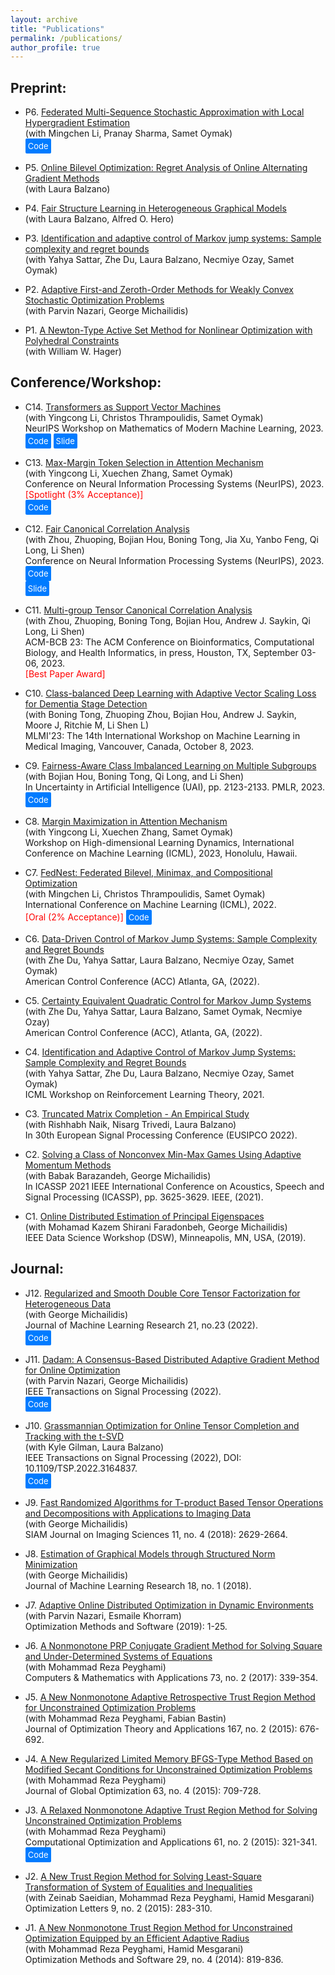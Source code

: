 ```yaml
---
layout: archive
title: "Publications"
permalink: /publications/
author_profile: true
---
```


## Preprint:

- P6. <a href="https://arxiv.org/abs/2306.01648">Federated Multi-Sequence Stochastic Approximation with Local Hypergradient Estimation</a><br>
<span style="display: block;">(with Mingchen Li, Pranay Sharma, Samet Oymak)</span>
<a href="https://github.com/ucr-optml/fedmsa" style="display: inline-block; background-color: #007bff; color: white; padding: 4px; border-radius: 2px; text-decoration: none; font-size: small;">Code</a>

- P5. <a href="https://arxiv.org/abs/2207.02829">Online Bilevel Optimization: Regret Analysis of Online Alternating Gradient Methods</a><br>
  <span style="display: block;">(with Laura Balzano)</span>

- P4. <a href="https://arxiv.org/abs/2112.05128">Fair Structure Learning in Heterogeneous Graphical Models</a><br>
  <span style="display: block;">(with Laura Balzano, Alfred O. Hero)</span>

- P3. <a href="https://arxiv.org/abs/2111.07018">Identification and adaptive control of Markov jump systems: Sample complexity and regret bounds</a><br>
  <span style="display: block;">(with Yahya Sattar, Zhe Du, Laura Balzano, Necmiye Ozay, Samet Oymak)</span>

- P2. <a href="https://arxiv.org/abs/2005.09261">Adaptive First-and Zeroth-Order Methods for Weakly Convex Stochastic Optimization Problems</a><br>
  <span style="display: block;">(with Parvin Nazari, George Michailidis)</span>

- P1. <a href="https://arxiv.org/abs/2011.01201">A Newton-Type Active Set Method for Nonlinear Optimization with Polyhedral Constraints</a><br>
  <span style="display: block;">(with William W. Hager)</span>



## Conference/Workshop:

- C14. <a href="https://arxiv.org/abs/2308.16898">Transformers as Support Vector Machines</a><br>
<span style="display: block;">(with Yingcong Li, Christos Thrampoulidis, Samet Oymak)</span>
NeurIPS Workshop on Mathematics of Modern Machine Learning, 2023.<br>
<a href="https://github.com/umich-sota/tf-as-svm" style="display: inline-block; background-color: #007bff; color: white; padding: 4px; border-radius: 2px; text-decoration: none; font-size: small;">Code</a> <a href="https://github.com/Tarzanagh/tarzanagh.github.io/blob/master/files/TF%3DSVM.pdf" style="display: inline-block; background-color: #007bff; color: white; padding: 4px; border-radius: 2px; text-decoration: none; font-size: small;">Slide</a>


- C13. <a href="https://arxiv.org/abs/2306.13596">Max-Margin Token Selection in Attention Mechanism</a><br>
<span style="display: block;">(with Yingcong Li, Xuechen Zhang, Samet Oymak)</span>
Conference on Neural Information Processing Systems (NeurIPS), 2023.<br>
<span style="color:red">[Spotlight (3% Acceptance)]</span><br>
<a href="https://github.com/ucr-optml/max_margin_attention" style="display: inline-block; background-color: #007bff; color: white; padding: 4px; border-radius: 2px; text-decoration: none; font-size: small;">Code</a>

- C12. <a href="https://arxiv.org/abs/2309.15809">Fair Canonical Correlation Analysis</a><br>
  <span style="display: block;">(with Zhou, Zhuoping, Bojian Hou, Boning Tong, Jia Xu, Yanbo Feng, Qi Long, Li Shen)</span>
  Conference on Neural Information Processing Systems (NeurIPS), 2023.<br>
  <a href="https://github.com/pennshenlab/fair_cca" style="display: inline-block; background-color: #007bff; color: white; padding: 4px; border-radius: 2px; text-decoration: none; font-size: small;">Code</a><br> <a href="https://github.com/Tarzanagh/tarzanagh.github.io/blob/master/files/FCCAslide.pdf" style="display: inline-block; background-color: #007bff; color: white; padding: 4px; border-radius: 2px; text-decoration: none; font-size: small;">Slide</a>



- C11. <a href="https://dl.acm.org/doi/abs/10.1145/3584371.3612962">Multi-group Tensor Canonical Correlation Analysis</a><br>
  <span style="display: block;">(with Zhou, Zhuoping, Boning Tong, Bojian Hou, Andrew J. Saykin, Qi Long, Li Shen)</span>
  ACM-BCB 23: The ACM Conference on Bioinformatics, Computational Biology, and Health Informatics, in press, Houston, TX, September 03-06, 2023.<br>
  <span style="color:red">[Best Paper Award]</span>

- C10. <a href="https://link.springer.com/chapter/10.1007/978-3-031-45676-3_15">Class-balanced Deep Learning with Adaptive Vector Scaling Loss for Dementia Stage Detection</a><br>
  <span style="display: block;">(with Boning Tong, Zhuoping Zhou, Bojian Hou, Andrew J. Saykin, Moore J, Ritchie M, Li Shen L)</span>
  MLMI'23: The 14th International Workshop on Machine Learning in Medical Imaging, Vancouver, Canada, October 8, 2023.

- C9. <a href="https://proceedings.mlr.press/v216/tarzanagh23a">Fairness-Aware Class Imbalanced Learning on Multiple Subgroups</a><br>
  <span style="display: block;">(with Bojian Hou, Boning Tong, Qi Long, and Li Shen)</span>
  In Uncertainty in Artificial Intelligence (UAI), pp. 2123-2133. PMLR, 2023.<br>
  <a href="https://github.com/PennShenLab/FACIMS" style="display: inline-block; background-color: #007bff; color: white; padding: 4px; border-radius: 2px; text-decoration: none; font-size: small;">Code</a>

- C8. <a href="https://icml.cc/virtual/2023/25891">Margin Maximization in Attention Mechanism</a><br>
  <span style="display: block;">(with Yingcong Li, Xuechen Zhang, Samet Oymak)</span>
  Workshop on High-dimensional Learning Dynamics, International Conference on Machine Learning (ICML), 2023, Honolulu, Hawaii.

- C7. <a href="https://arxiv.org/abs/2205.02215">FedNest: Federated Bilevel, Minimax, and Compositional Optimization</a><br>
  <span style="display: block;">(with Mingchen Li, Christos Thrampoulidis, Samet Oymak)</span>
  International Conference on Machine Learning (ICML), 2022.<br>
  <span style="color:red">[Oral (2% Acceptance)]</span>
  <a href="https://github.com/ucr-optml/FedNest" style="display: inline-block; background-color: #007bff; color: white; padding: 4px; border-radius: 2px; text-decoration: none; font-size: small;">Code</a>

- C6. <a href="https://ieeexplore.ieee.org/document/9867863">Data-Driven Control of Markov Jump Systems: Sample Complexity and Regret Bounds</a><br>
  <span style="display: block;">(with Zhe Du, Yahya Sattar, Laura Balzano, Necmiye Ozay, Samet Oymak)</span>
  American Control Conference (ACC) Atlanta, GA, (2022).

- C5. <a href="https://ieeexplore.ieee.org/document/9867208">Certainty Equivalent Quadratic Control for Markov Jump Systems</a><br>
  <span style="display: block;">(with Zhe Du, Yahya Sattar, Laura Balzano, Samet Oymak, Necmiye Ozay)</span>
  American Control Conference (ACC), Atlanta, GA, (2022).

- C4. <a href="https://lyang36.github.io/icml2021_rltheory/camera_ready/85.pdf">Identification and Adaptive Control of Markov Jump Systems: Sample Complexity and Regret Bounds</a><br>
  <span style="display: block;">(with Yahya Sattar, Zhe Du, Laura Balzano, Necmiye Ozay, Samet Oymak)</span>
  ICML Workshop on Reinforcement Learning Theory, 2021.

- C3. <a href="https://ieeexplore.ieee.org/document/9909952">Truncated Matrix Completion - An Empirical Study</a><br>
  <span style="display: block;">(with Rishhabh Naik, Nisarg Trivedi, Laura Balzano)</span>
  In 30th European Signal Processing Conference (EUSIPCO 2022).

- C2. <a href="https://ieeexplore.ieee.org/document/9414476">Solving a Class of Nonconvex Min-Max Games Using Adaptive Momentum Methods</a><br>
  <span style="display: block;">(with Babak Barazandeh, George Michailidis)</span>
  In ICASSP 2021 IEEE International Conference on Acoustics, Speech and Signal Processing (ICASSP), pp. 3625-3629. IEEE, (2021).

- C1. <a href="https://ieeexplore.ieee.org/abstract/document/8755554?casa_token=qmTFNGRThtsAAAAA:nh83e4onSgi4ieSjd0lvRvDHV2cMeJANYH-l-dXrVVtr7iwUr3Sttl_vEeUoGMLa22J365vSMg">Online Distributed Estimation of Principal Eigenspaces</a><br>
  <span style="display: block;">(with Mohamad Kazem Shirani Faradonbeh, George Michailidis)</span>
  IEEE Data Science Workshop (DSW), Minneapolis, MN, USA, (2019).


## Journal:

- J12. <a href="https://www.jmlr.org/papers/volume23/20-1002/20-1002.pdf">Regularized and Smooth Double Core Tensor Factorization for Heterogeneous Data</a><br>
  <span style="display: block;">(with George Michailidis)</span>
  Journal of Machine Learning Research 21, no.23 (2022).<br>
  <a href="https://github.com/tarzanagh/dcot" style="display: inline-block; background-color: #007bff; color: white; padding: 4px; border-radius: 2px; text-decoration: none; font-size: small;">Code</a>

- J11. <a href="https://ieeexplore.ieee.org/stamp/stamp.jsp?arnumber=9973382">Dadam: A Consensus-Based Distributed Adaptive Gradient Method for Online Optimization</a><br>
  <span style="display: block;">(with Parvin Nazari, George Michailidis)</span>
  IEEE Transactions on Signal Processing (2022).<br>
  <a href="https://paperswithcode.com/paper/dadam-a-consensus-based-distributed-adaptive" style="display: inline-block; background-color: #007bff; color: white; padding: 4px; border-radius: 2px; text-decoration: none; font-size: small;">Code</a>

- J10. <a href="https://ieeexplore.ieee.org/stamp/stamp.jsp?arnumber=9756209">Grassmannian Optimization for Online Tensor Completion and Tracking with the t-SVD</a><br>
  <span style="display: block;">(with Kyle Gilman, Laura Balzano)</span>
  IEEE Transactions on Signal Processing (2022), DOI: 10.1109/TSP.2022.3164837.<br>
  <a href="https://github.com/kgilman/TOUCAN" style="display: inline-block; background-color: #007bff; color: white; padding: 4px; border-radius: 2px; text-decoration: none; font-size: small;">Code</a>

- J9. <a href="https://epubs.siam.org/doi/abs/10.1137/17M1159932?download=true&journalCode=sjisbi">Fast Randomized Algorithms for T-product Based Tensor Operations and Decompositions with Applications to Imaging Data</a><br>
  <span style="display: block;">(with George Michailidis)</span>
  SIAM Journal on Imaging Sciences 11, no. 4 (2018): 2629-2664.

- J8. <a href="https://www.jmlr.org/papers/volume18/16-486/16-486.pdf">Estimation of Graphical Models through Structured Norm Minimization</a><br>
  <span style="display: block;">(with George Michailidis)</span>
  Journal of Machine Learning Research 18, no. 1 (2018).

- J7. <a href="https://www.tandfonline.com/doi/abs/10.1080/10556788.2019.1637433">Adaptive Online Distributed Optimization in Dynamic Environments</a><br>
  <span style="display: block;">(with Parvin Nazari, Esmaile Khorram)</span>
  Optimization Methods and Software (2019): 1-25.

- J6. <a href="https://www.sciencedirect.com/science/article/pii/S0898122116306587">A Nonmonotone PRP Conjugate Gradient Method for Solving Square and Under-Determined Systems of Equations</a><br>
  <span style="display: block;">(with Mohammad Reza Peyghami)</span>
  Computers & Mathematics with Applications 73, no. 2 (2017): 339-354.

- J5. <a href="https://link.springer.com/article/10.1007/s10957-015-0790-0">A New Nonmonotone Adaptive Retrospective Trust Region Method for Unconstrained Optimization Problems</a><br>
  <span style="display: block;">(with Mohammad Reza Peyghami, Fabian Bastin)</span>
  Journal of Optimization Theory and Applications 167, no. 2 (2015): 676-692.

- J4. <a href="https://link.springer.com/article/10.1007/s10898-015-0310-7">A New Regularized Limited Memory BFGS-Type Method Based on Modified Secant Conditions for Unconstrained Optimization Problems</a><br>
  <span style="display: block;">(with Mohammad Reza Peyghami)</span>
  Journal of Global Optimization 63, no. 4 (2015): 709-728.

- J3. <a href="https://link.springer.com/article/10.1007/s10589-015-9726-8">A Relaxed Nonmonotone Adaptive Trust Region Method for Solving Unconstrained Optimization Problems</a><br>
  <span style="display: block;">(with Mohammad Reza Peyghami)</span>
  Computational Optimization and Applications 61, no. 2 (2015): 321-341.<br>
  <a href="https://github.com/Tarzanagh/Relaxed-Trust-Region-Methods" style="display: inline-block; background-color: #007bff; color: white; padding: 4px; border-radius: 2px; text-decoration: none; font-size: small;">Code</a>

- J2. <a href="https://link.springer.com/article/10.1007/s11590-013-0711-9">A New Trust Region Method for Solving Least-Square Transformation of System of Equalities and Inequalities</a><br>
  <span style="display: block;">(with Zeinab Saeidian, Mohammad Reza Peyghami, Hamid Mesgarani)</span>
  Optimization Letters 9, no. 2 (2015): 283-310.

- J1. <a href="https://www.tandfonline.com/doi/abs/10.1080/10556788.2013.855761">A New Nonmonotone Trust Region Method for Unconstrained Optimization Equipped by an Efficient Adaptive Radius</a><br>
  <span style="display: block;">(with Mohammad Reza Peyghami, Hamid Mesgarani)</span>
  Optimization Methods and Software 29, no. 4 (2014): 819-836.




